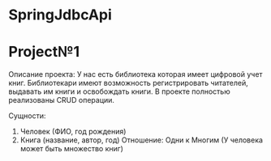 # SpringJdbcApi
# Project№1

Описание проекта:
  У нас есть библиотека которая имеет цифровой учет книг. 
  Библиотекари имеют возможность регистрировать читателей, выдавать им книги и освобождать книги. 
  В проекте полностью реализованы CRUD операции.

Сущности:
  1) Человек (ФИО, год рождения)
  2) Книга (название, автор, год)
Отношение: Одни к Многим (У человека может быть множество книг)
